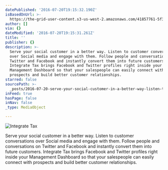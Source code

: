 ```yaml
---
datePublished: '2016-07-20T19:15:32.190Z'
isBasedOnUrl: >-
  https://the-grid-user-content.s3-us-west-2.amazonaws.com/41857761-5f31-4d14-bc95-e1546d7db874.jpg
author: []
via: {}
dateModified: '2016-07-20T19:15:31.261Z'
title: ''
publisher: {}
description: >-
  Serve your social customer in a better way. Listen to customer conversations
  over Social media and engage with them. Follow people and conversations on
  Twitter and Facebook and instantly convert them into future customers.
  Integrate Tax brings Facebook and Twitter profiles right inside your
  Management Dashboard so that your salespeople can easily connect with
  prospects and build better customer relationships.
starred: false
sourcePath: >-
  _posts/2016-07-20-serve-your-social-customer-in-a-better-way-listen-to-custom.md
inFeed: true
hasPage: false
inNav: false
_type: MediaObject

---
```

![                                                                             Integrate Tax ](https://the-grid-user-content.s3-us-west-2.amazonaws.com/41857761-5f31-4d14-bc95-e1546d7db874.jpg)

Serve your social customer in a better way. Listen to customer conversations over Social media and engage with them. Follow people and conversations on Twitter and Facebook and instantly convert them into future customers. Integrate Tax brings Facebook and Twitter profiles right inside your Management Dashboard so that your salespeople can easily connect with prospects and build better customer relationships.